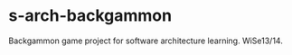 s-arch-backgammon
=================

Backgammon game project for software architecture learning. WiSe13/14.
